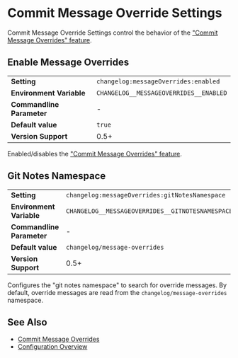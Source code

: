 <!--
  <auto-generated>
    The contents of this file were generated by a tool.
    Any changes to this file will be overwritten.
    To change the content of this file, edit 'message-overrides.md.scriban'
  </auto-generated>
-->
# Commit Message Override Settings

Commit Message Override Settings control the behavior of the ["Commit Message Overrides" feature](../../message-overrides.md).

## Enable Message Overrides


<table>
    <tr>
        <td><b>Setting</b></td>
        <td><code>changelog:messageOverrides:enabled</code></td>
    </tr>
    <tr>
        <td><b>Environment Variable</b></td>
        <td><code>CHANGELOG__MESSAGEOVERRIDES__ENABLED</code></td>
    </tr>
    <tr>
        <td><b>Commandline Parameter</b></td>
        <td>
            -
        </td>
    </tr>
    <tr>
        <td><b>Default value</b></td>
        <td>
            <code>true</code>
        </td>
    </tr>
    <tr>
        <td><b>Version Support</b></td>
        <td>0.5+</td>
    </tr>
</table>

Enabled/disables the ["Commit Message Overrides" feature](../../message-overrides.md).


## Git Notes Namespace



<table>
    <tr>
        <td><b>Setting</b></td>
        <td><code>changelog:messageOverrides:gitNotesNamespace</code></td>
    </tr>
    <tr>
        <td><b>Environment Variable</b></td>
        <td><code>CHANGELOG__MESSAGEOVERRIDES__GITNOTESNAMESPACE</code></td>
    </tr>
    <tr>
        <td><b>Commandline Parameter</b></td>
        <td>
            -
        </td>
    </tr>
    <tr>
        <td><b>Default value</b></td>
        <td>
            <code>changelog/message-overrides</code>
        </td>
    </tr>
    <tr>
        <td><b>Version Support</b></td>
        <td>0.5+</td>
    </tr>
</table>


Configures the "git notes namespace" to search for override messages.
By default, override messages are read from the `changelog/message-overrides` namespace.


## See Also

- [Commit Message Overrides](../../message-overrides.md)
- [Configuration Overview](../../configuration.md)
